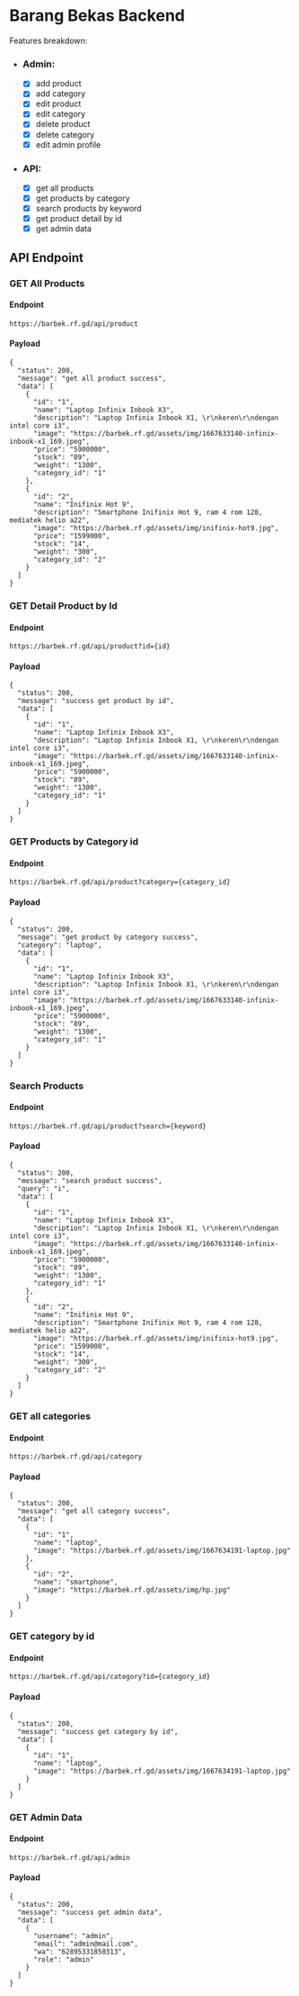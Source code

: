 # Barang Bekas Backend

Features breakdown:

-   ### Admin:
    -   [x] add product
    -   [x] add category
    -   [x] edit product
    -   [x] edit category
    -   [x] delete product
    -   [x] delete category
    -   [x] edit admin profile
-   ### API:
    -   [x] get all products
    -   [x] get products by category
    -   [x] search products by keyword
    -   [x] get product detail by id
    -   [x] get admin data

## API Endpoint

### GET All Products

#### Endpoint

```
https://barbek.rf.gd/api/product
```

#### Payload

```
{
  "status": 200,
  "message": "get all product success",
  "data": [
    {
      "id": "1",
      "name": "Laptop Infinix Inbook X3",
      "description": "Laptop Infinix Inbook X1, \r\nkeren\r\ndengan intel core i3",
      "image": "https://barbek.rf.gd/assets/img/1667633140-infinix-inbook-x1_169.jpeg",
      "price": "5900000",
      "stock": "89",
      "weight": "1300",
      "category_id": "1"
    },
    {
      "id": "2",
      "name": "Inifinix Hot 9",
      "description": "Smartphone Inifinix Hot 9, ram 4 rom 128, mediatek helio a22",
      "image": "https://barbek.rf.gd/assets/img/inifinix-hot9.jpg",
      "price": "1599000",
      "stock": "14",
      "weight": "300",
      "category_id": "2"
    }
  ]
}
```

### GET Detail Product by Id

#### Endpoint

```
https://barbek.rf.gd/api/product?id={id}
```

#### Payload

```
{
  "status": 200,
  "message": "success get product by id",
  "data": [
    {
      "id": "1",
      "name": "Laptop Infinix Inbook X3",
      "description": "Laptop Infinix Inbook X1, \r\nkeren\r\ndengan intel core i3",
      "image": "https://barbek.rf.gd/assets/img/1667633140-infinix-inbook-x1_169.jpeg",
      "price": "5900000",
      "stock": "89",
      "weight": "1300",
      "category_id": "1"
    }
  ]
}
```

### GET Products by Category id

#### Endpoint

```
https://barbek.rf.gd/api/product?category={category_id}
```

#### Payload

```
{
  "status": 200,
  "message": "get product by category success",
  "category": "laptop",
  "data": [
    {
      "id": "1",
      "name": "Laptop Infinix Inbook X3",
      "description": "Laptop Infinix Inbook X1, \r\nkeren\r\ndengan intel core i3",
      "image": "https://barbek.rf.gd/assets/img/1667633140-infinix-inbook-x1_169.jpeg",
      "price": "5900000",
      "stock": "89",
      "weight": "1300",
      "category_id": "1"
    }
  ]
}
```

### Search Products

#### Endpoint

```
https://barbek.rf.gd/api/product?search={keyword}
```

#### Payload

```
{
  "status": 200,
  "message": "search product success",
  "query": "i",
  "data": [
    {
      "id": "1",
      "name": "Laptop Infinix Inbook X3",
      "description": "Laptop Infinix Inbook X1, \r\nkeren\r\ndengan intel core i3",
      "image": "https://barbek.rf.gd/assets/img/1667633140-infinix-inbook-x1_169.jpeg",
      "price": "5900000",
      "stock": "89",
      "weight": "1300",
      "category_id": "1"
    },
    {
      "id": "2",
      "name": "Inifinix Hot 9",
      "description": "Smartphone Inifinix Hot 9, ram 4 rom 128, mediatek helio a22",
      "image": "https://barbek.rf.gd/assets/img/inifinix-hot9.jpg",
      "price": "1599000",
      "stock": "14",
      "weight": "300",
      "category_id": "2"
    }
  ]
}
```

### GET all categories

#### Endpoint

```
https://barbek.rf.gd/api/category
```

#### Payload

```
{
  "status": 200,
  "message": "get all category success",
  "data": [
    {
      "id": "1",
      "name": "laptop",
      "image": "https://barbek.rf.gd/assets/img/1667634191-laptop.jpg"
    },
    {
      "id": "2",
      "name": "smartphone",
      "image": "https://barbek.rf.gd/assets/img/hp.jpg"
    }
  ]
}
```

### GET category by id

#### Endpoint

```
https://barbek.rf.gd/api/category?id={category_id}
```

#### Payload

```
{
  "status": 200,
  "message": "success get category by id",
  "data": [
    {
      "id": "1",
      "name": "laptop",
      "image": "https://barbek.rf.gd/assets/img/1667634191-laptop.jpg"
    }
  ]
}
```

### GET Admin Data

#### Endpoint

```
https://barbek.rf.gd/api/admin
```

#### Payload

```
{
  "status": 200,
  "message": "success get admin data",
  "data": [
    {
      "username": "admin",
      "email": "admin@mail.com",
      "wa": "62895331850313",
      "role": "admin"
    }
  ]
}
```
